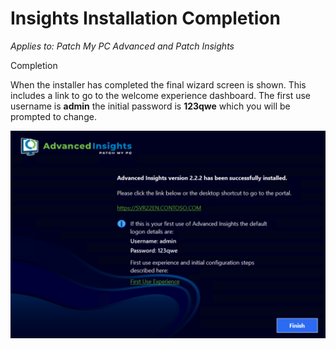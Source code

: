 # Insights Installation Completion

_Applies to: Patch My PC Advanced and Patch Insights_

Completion

When the installer has completed the final wizard screen is shown. This includes a link to go to the welcome experience dashboard. The first use username is <strong>admin</strong> the initial password is <strong>123qwe</strong> which you will be prompted to change.

![](/_images/image-(705).png "Completion summary")